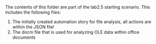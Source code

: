 The contents of this folder are part of the lab2.5 starting scenario. 
This includes the following files: 
1. The initially created automation story for file analysis, all actions are within the JSON file!
2. The docm file that is used for analyzing OLE data within office documents 
